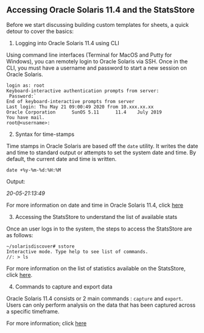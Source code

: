 ## Accessing Oracle Solaris 11.4 and the StatsStore

Before we start discussing building custom templates for sheets, a quick detour to cover the basics:

1. Logging into Oracle Solaris 11.4 using CLI

Using command line interfaces (Terminal for MacOS and Putty for Windows), you can remotely login to Oracle Solaris via SSH. Once in the CLI, you must have a username and password to start a new session on Oracle Solaris.

```
login as: root
Keyboard-interactive authentication prompts from server:
 Password:`
End of keyboard-interactive prompts from server
Last login: Thu May 21 09:00:49 2020 from 10.xxx.xx.xx
Oracle Corporation      SunOS 5.11      11.4    July 2019
You have mail.
root@<username>:	
```



2. Syntax for time-stamps

Time stamps in Oracle Solaris are based off the  `date` utility. It writes the date and time to standard output or attempts to set the system date and time. By default, the current date and time is written.

```
date +%y-%m-%d:%H:%M
```

Output:

*20-05-21:13:49*

For more information on date and time in Oracle Solaris 11.4, click [here](https://docs.oracle.com/cd/E86824_01/html/E54763/date-1.html#REFMAN1date-1)



3. Accessing the StatsStore to understand the list of available stats

Once an user logs in to the system, the steps to access the StatsStore are as follows:

```
~/solarisdiscover# sstore
Interactive mode. Type help to see list of commands.
//: > ls
```

For more information on the list of statistics available on the StatsStore, click [here](https://docs.oracle.com/cd/E37838_01/html/E56520/ssids.html#SSTORssidstructure).	



4. Commands to capture and export data

Oracle Solaris 11.4 consists or 2 main commands : `capture` and `export`. Users can only perform analysis on the data that has been captured across a specific timeframe. 



For more information; click [here](https://docs.oracle.com/cd/E37838_01/html/E56520/adminanalytics.html)

